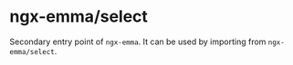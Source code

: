 # ngx-emma/select

Secondary entry point of `ngx-emma`. It can be used by importing from `ngx-emma/select`.
